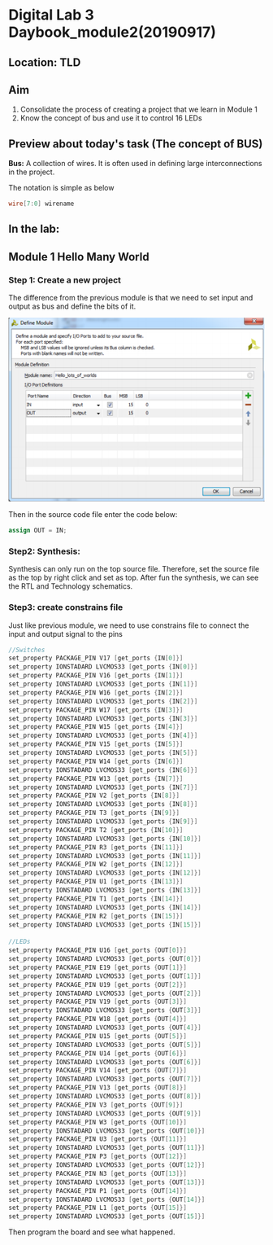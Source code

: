 # Digital Lab 3 Daybook_module2(20190917)

## Location: TLD

## Aim

1. Consolidate the process of creating a project that we learn in Module 1
2. Know the concept of bus and use it to control 16 LEDs

## Preview about today's task (The concept of BUS)

**Bus:** A collection of wires. It is often used in defining large interconnections in the project.

The notation is simple as below

```verilog
wire[7:0] wirename
```



## In the lab:

## Module 1 Hello Many World

### **Step 1: Create a new project**

The difference from the previous module is that we need to set input and output as bus and define the bits of it.

![07](graph/07.png)

Then in the source code file enter the code below:

```verilog
assign OUT = IN;
```

### **Step2: Synthesis:**

Synthesis can only run on the top source file. Therefore, set the source file as the top by right click and set as top. After fun the synthesis, we can see the RTL and Technology schematics.

### **Step3: create constrains file**

Just like previous module, we need to use constrains file to connect the input and output signal to the pins

```verilog
//Switches
set_property PACKAGE_PIN V17 [get_ports {IN[0]}]
set_property IONSTADARD LVCMOS33 [get_ports {IN[0]}]
set_property PACKAGE_PIN V16 [get_ports {IN[1]}]
set_property IONSTADARD LVCMOS33 [get_ports {IN[1]}]
set_property PACKAGE_PIN W16 [get_ports {IN[2]}]
set_property IONSTADARD LVCMOS33 [get_ports {IN[2]}]
set_property PACKAGE_PIN W17 [get_ports {IN[3]}]
set_property IONSTADARD LVCMOS33 [get_ports {IN[3]}]
set_property PACKAGE_PIN W15 [get_ports {IN[4]}]
set_property IONSTADARD LVCMOS33 [get_ports {IN[4]}]
set_property PACKAGE_PIN V15 [get_ports {IN[5]}]
set_property IONSTADARD LVCMOS33 [get_ports {IN[5]}]
set_property PACKAGE_PIN W14 [get_ports {IN[6]}]
set_property IONSTADARD LVCMOS33 [get_ports {IN[6]}]
set_property PACKAGE_PIN W13 [get_ports {IN[7]}]
set_property IONSTADARD LVCMOS33 [get_ports {IN[7]}]
set_property PACKAGE_PIN V2 [get_ports {IN[8]}]
set_property IONSTADARD LVCMOS33 [get_ports {IN[8]}]
set_property PACKAGE_PIN T3 [get_ports {IN[9]}]
set_property IONSTADARD LVCMOS33 [get_ports {IN[9]}]
set_property PACKAGE_PIN T2 [get_ports {IN[10]}]
set_property IONSTADARD LVCMOS33 [get_ports {IN[10]}]
set_property PACKAGE_PIN R3 [get_ports {IN[11]}]
set_property IONSTADARD LVCMOS33 [get_ports {IN[11]}]
set_property PACKAGE_PIN W2 [get_ports {IN[12]}]
set_property IONSTADARD LVCMOS33 [get_ports {IN[12]}]
set_property PACKAGE_PIN U1 [get_ports {IN[13]}]
set_property IONSTADARD LVCMOS33 [get_ports {IN[13]}]
set_property PACKAGE_PIN T1 [get_ports {IN[14]}]
set_property IONSTADARD LVCMOS33 [get_ports {IN[14]}]
set_property PACKAGE_PIN R2 [get_ports {IN[15]}]
set_property IONSTADARD LVCMOS33 [get_ports {IN[15]}]

//LEDs
set_property PACKAGE_PIN U16 [get_ports {OUT[0]}]
set_property IONSTADARD LVCMOS33 [get_ports {OUT[0]}]
set_property PACKAGE_PIN E19 [get_ports {OUT[1]}]
set_property IONSTADARD LVCMOS33 [get_ports {OUT[1]}]
set_property PACKAGE_PIN U19 [get_ports {OUT[2]}]
set_property IONSTADARD LVCMOS33 [get_ports {OUT[2]}]
set_property PACKAGE_PIN V19 [get_ports {OUT[3]}]
set_property IONSTADARD LVCMOS33 [get_ports {OUT[3]}]
set_property PACKAGE_PIN W18 [get_ports {OUT[4]}]
set_property IONSTADARD LVCMOS33 [get_ports {OUT[4]}]
set_property PACKAGE_PIN U15 [get_ports {OUT[5]}]
set_property IONSTADARD LVCMOS33 [get_ports {OUT[5]}]
set_property PACKAGE_PIN U14 [get_ports {OUT[6]}]
set_property IONSTADARD LVCMOS33 [get_ports {OUT[6]}]
set_property PACKAGE_PIN V14 [get_ports {OUT[7]}]
set_property IONSTADARD LVCMOS33 [get_ports {OUT[7]}]
set_property PACKAGE_PIN V13 [get_ports {OUT[8]}]
set_property IONSTADARD LVCMOS33 [get_ports {OUT[8]}]
set_property PACKAGE_PIN V3 [get_ports {OUT[9]}]
set_property IONSTADARD LVCMOS33 [get_ports {OUT[9]}]
set_property PACKAGE_PIN W3 [get_ports {OUT[10]}]
set_property IONSTADARD LVCMOS33 [get_ports {OUT[10]}]
set_property PACKAGE_PIN U3 [get_ports {OUT[11]}]
set_property IONSTADARD LVCMOS33 [get_ports {OUT[11]}]
set_property PACKAGE_PIN P3 [get_ports {OUT[12]}]
set_property IONSTADARD LVCMOS33 [get_ports {OUT[12]}]
set_property PACKAGE_PIN N3 [get_ports {OUT[13]}]
set_property IONSTADARD LVCMOS33 [get_ports {OUT[13]}]
set_property PACKAGE_PIN P1 [get_ports {OUT[14]}]
set_property IONSTADARD LVCMOS33 [get_ports {OUT[14]}]
set_property PACKAGE_PIN L1 [get_ports {OUT[15]}]
set_property IONSTADARD LVCMOS33 [get_ports {OUT[15]}]
```

Then program the board and see what happened.